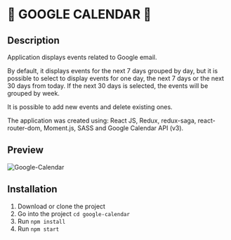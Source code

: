 # :calendar: GOOGLE CALENDAR :calendar:

## Description
Application displays events related to Google email.  

By default, it displays events for the next 7 days grouped by day, but it is possible to select to display events for one day, the next 7 days or the next 30 days from today. If the next 30 days is selected, the events will be grouped by week.  

It is possible to add new events and delete existing ones.  

The application was created using: React JS, Redux, redux-saga, react-router-dom, Moment.js, SASS and Google Calendar API (v3).

## Preview
![Google-Calendar](https://user-images.githubusercontent.com/22341530/82998585-36ee7080-a008-11ea-90cf-8bfb41688cd5.gif)

## Installation
1. Download or clone the project
2. Go into the project `cd google-calendar`
3. Run `npm install`
4. Run `npm start`